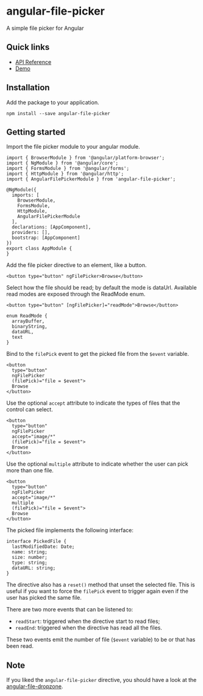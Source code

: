 # angular-file-picker
A simple file picker for Angular

## Quick links
- [API Reference](https://github.com/fvilers/angular-file-picker/wiki/api-reference)
- [Demo](https://fvilers.github.io/angular-file-picker/index.html)

## Installation
Add the package to your application.

```
npm install --save angular-file-picker
```

## Getting started

Import the file picker module to your angular module.

```
import { BrowserModule } from '@angular/platform-browser';
import { NgModule } from '@angular/core';
import { FormsModule } from '@angular/forms';
import { HttpModule } from '@angular/http';
import { AngularFilePickerModule } from 'angular-file-picker';

@NgModule({
  imports: [
    BrowserModule,
    FormsModule,
    HttpModule,
    AngularFilePickerModule
  ],
  declarations: [AppComponent],
  providers: [],
  bootstrap: [AppComponent]
})
export class AppModule {
}
```

Add the file picker directive to an element, like a button.

```
<button type="button" ngFilePicker>Browse</button>
```

Select how the file should be read; by default the mode is dataUrl. Available read modes are exposed through the ReadMode enum.

```
<button type="button" [ngFilePicker]="readMode">Browse</button>
```

```
enum ReadMode {
  arrayBuffer,
  binaryString,
  dataURL,
  text
}
```

Bind to the `filePick` event to get the picked file from the `$event` variable.

```
<button
  type="button"
  ngFilePicker
  (filePick)="file = $event">
  Browse
</button>
```

Use the optional `accept` attribute to indicate the types of files that the control can select.

```
<button
  type="button"
  ngFilePicker
  accept="image/*"
  (filePick)="file = $event">
  Browse
</button>
```

Use the optional `multiple` attribute to indicate whether the user can pick more than one file.

```
<button
  type="button"
  ngFilePicker
  accept="image/*"
  multiple
  (filePick)="file = $event">
  Browse
</button>
```

The picked file implements the following interface:

```
interface PickedFile {
  lastModifiedDate: Date;
  name: string;
  size: number;
  type: string;
  dataURL: string;
}
```

The directive also has a `reset()` method that unset the selected file. This is useful if you want to force the `filePick` event to trigger again even if the user has picked the same file.

There are two more events that can be listened to:
- `readStart`: triggered when the directive start to read files;
- `readEnd`: triggered when the directive has read all the files.

These two events emit the number of file (`$event` variable) to be or that has been read.

## Note
If you liked the `angular-file-picker` directive, you should have a look at the [angular-file-dropzone](https://github.com/fvilers/angular-file-dropzone).
